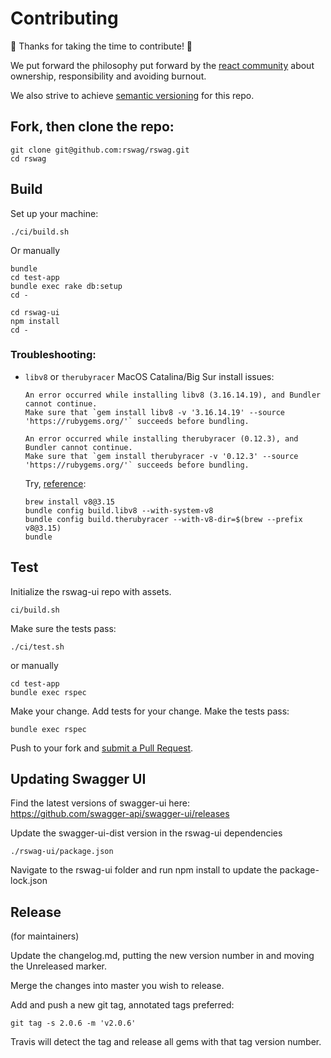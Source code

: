 # Contributing

🎉 Thanks for taking the time to contribute! 🎉

We put forward the philosophy put forward by the [react community](https://reactcommunity.org/) about ownership, responsibility and avoiding burnout.

We also strive to achieve [semantic versioning](https://semver.org/) for this repo.

## Fork, then clone the repo:
```
git clone git@github.com:rswag/rswag.git
cd rswag
```

## Build
Set up your machine:
```
./ci/build.sh
```
Or manually
```
bundle
cd test-app
bundle exec rake db:setup
cd -

cd rswag-ui
npm install
cd -
```

### Troubleshooting:
- `libv8` or `therubyracer` MacOS Catalina/Big Sur install issues:
  ```
  An error occurred while installing libv8 (3.16.14.19), and Bundler cannot continue.
  Make sure that `gem install libv8 -v '3.16.14.19' --source 'https://rubygems.org/'` succeeds before bundling.

  An error occurred while installing therubyracer (0.12.3), and Bundler cannot continue.
  Make sure that `gem install therubyracer -v '0.12.3' --source 'https://rubygems.org/'` succeeds before bundling.
  ```

  Try, [reference](https://stackoverflow.com/a/62413041/7477016):
  ```
  brew install v8@3.15
  bundle config build.libv8 --with-system-v8
  bundle config build.therubyracer --with-v8-dir=$(brew --prefix v8@3.15)
  bundle
  ```

## Test
Initialize the rswag-ui repo with assets.
```
ci/build.sh
```

Make sure the tests pass:
```
./ci/test.sh
```
or manually
```
cd test-app
bundle exec rspec
```

Make your change. Add tests for your change. Make the tests pass:

```
bundle exec rspec
```

Push to your fork and [submit a Pull Request][pr].

[pr]: https://github.com/rswag/rswag/compare/

## Updating Swagger UI

Find the latest versions of swagger-ui here:  
https://github.com/swagger-api/swagger-ui/releases

Update the swagger-ui-dist version in the rswag-ui dependencies
```  
./rswag-ui/package.json
```

Navigate to the rswag-ui folder and run npm install to update the package-lock.json


## Release
(for maintainers)

Update the changelog.md, putting the new version number in and moving the Unreleased marker.

Merge the changes into master you wish to release.

Add and push a new git tag, annotated tags preferred:
```
git tag -s 2.0.6 -m 'v2.0.6'
```

Travis will detect the tag and release all gems with that tag version number.
